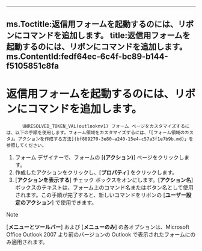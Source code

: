 

---
ms.Toctitle:返信用フォームを起動するのには、リボンにコマンドを追加します。
title:返信用フォームを起動するのには、リボンにコマンドを追加します。
ms.ContentId:fedf64ec-6c4f-bc89-b144-f5105851c8fa
---
# 返信用フォームを起動するのには、リボンにコマンドを追加します。





          UNRESOLVED_TOKEN_VAL(outlooknv1) フォーム ページをカスタマイズするには、以下の手順を使用します。フォーム領域をカスタマイズするには、「[フォーム領域のカスタム アクションを作成する方法](bf889270-3e80-a240-15e4-c57a3f1e7b9b.md)」を参照してください。

1. フォーム デザイナーで、フォームの [**(アクション)**] ページをクリックします。
2. 作成したアクションをクリックし、[**プロパティ**] をクリックします。
3. [**アクションを表示する**] チェック ボックスをオンにします。[**アクション名**] ボックスのテキストは、フォーム上のコマンド名またはボタン名として使用されます。この手順が完了すると、新しいコマンドをリボンの [**ユーザー設定のアクション**] で使用できます。

>[!NOTE]
>[**メニューとツールバー**] および [**メニューのみ**] の各オプションは、Microsoft Office Outlook 2007 より前のバージョンの Outlook で表示されたフォームにのみ適用されます。





